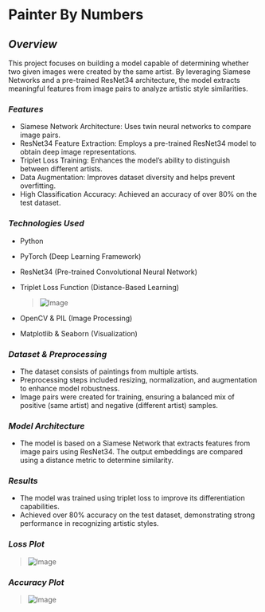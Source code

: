 # Painter By Numbers

## *Overview*

This project focuses on building a model capable of determining whether two given images were created by the same artist. By leveraging Siamese Networks and a pre-trained ResNet34 architecture, the model extracts meaningful features from image pairs to analyze artistic style similarities.

### *Features*

- Siamese Network Architecture: Uses twin neural networks to compare image pairs.
- ResNet34 Feature Extraction: Employs a pre-trained ResNet34 model to obtain deep image representations.
- Triplet Loss Training: Enhances the model’s ability to distinguish between different artists.
- Data Augmentation: Improves dataset diversity and helps prevent overfitting.
- High Classification Accuracy: Achieved an accuracy of over 80% on the test dataset.

### *Technologies Used*

- Python
- PyTorch (Deep Learning Framework)
- ResNet34 (Pre-trained Convolutional Neural Network)
- Triplet Loss Function (Distance-Based Learning)
  
  > ![Image](https://github.com/user-attachments/assets/d2a61ffe-4b45-4855-8d0a-57ddc59e9a79)
- OpenCV & PIL (Image Processing)
- Matplotlib & Seaborn (Visualization)

### *Dataset & Preprocessing*

- The dataset consists of paintings from multiple artists.
- Preprocessing steps included resizing, normalization, and augmentation to enhance model robustness.
- Image pairs were created for training, ensuring a balanced mix of positive (same artist) and negative (different artist) samples.

### *Model Architecture*

- The model is based on a Siamese Network that extracts features from image pairs using ResNet34. The output embeddings are compared using a distance metric to determine similarity.

### *Results*

- The model was trained using triplet loss to improve its differentiation capabilities.
- Achieved over 80% accuracy on the test dataset, demonstrating strong performance in recognizing artistic styles.

### *Loss Plot* 

> ![Image](https://github.com/user-attachments/assets/0be610bd-1987-48c5-b197-a741927f7f15)


### *Accuracy Plot*

> ![Image](https://github.com/user-attachments/assets/ee953db7-89ab-4f47-851b-62df3924ff98)
